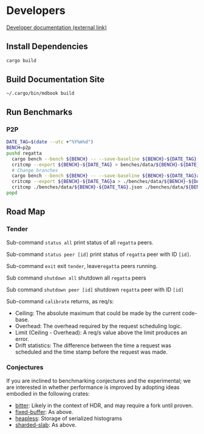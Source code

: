 # Developers

[Developer documentation (external link)](https://docs.rs/swanling/)

## Install Dependencies

```bash
cargo build
```

## Build Documentation Site

```
~/.cargo/bin/mdbook build
```

## Run Benchmarks

### P2P

```bash
DATE_TAG=$(date --utc +"%Y%m%d")
BENCH=p2p
pushd regatta
  cargo bench --bench ${BENCH} -- --save-baseline ${BENCH}-${DATE_TAG}
  critcmp --export ${BENCH}-${DATE_TAG} > benches/data/${BENCH}-${DATE_TAG}.json
  # Change branches
  cargo bench --bench ${BENCH} -- --save-baseline ${BENCH}-${DATE_TAG}a
  critcmp --export ${BENCH}-${DATE_TAG}a > ./benches/data/${BENCH}-${DATE_TAG}a.json
  critcmp ./benches/data/${BENCH}-${DATE_TAG}.json ./benches/data/${BENCH}-${DATE_TAG}a.json
popd
```

## Road Map

### Tender

Sub-command `status all` print status of all `regatta` peers.

Sub-command `status peer [id]` print status of `regatta` peer with ID `[id]`.

Sub-command `exit` exit `tender`, leave`regatta` peers running.

Sub command `shutdown all` shutdown all `regatta` peers

Sub command `shutdown peer [id]` shutdown `regatta` peer with ID `[id]`

Sub-command `calibrate` returns, as req/s:

- Ceiling: The absolute maximum that could be made by the current code-base.
- Overhead: The overhead required by the request scheduling logic.
- Limit (Ceiling - Overhead): A req/s value above the limit produces an error.
- Drift statistics: The difference between the time a request was scheduled and
  the time stamp before the request was made.

### Conjectures

If you are inclined to benchmarking conjectures and the experimental; we are
interested in whether performance is improved by adopting ideas embodied in
the following crates:

- [bitter](https://github.com/nickbabcock/bitter): Likely in the context of HDR, and may require a fork until proven.
- [fixed-buffer](https://crates.io/crates/fixed-buffer): As above.
- [heapless](https://github.com/japaric/heapless): Storage of serialized histograms
- [sharded-slab](https://crates.io/crates/sharded-slab): As above.
